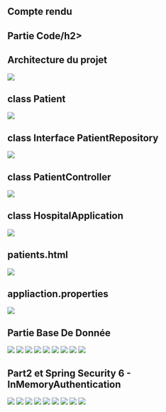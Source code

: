 <h2>Compte rendu</h2>
<h2>Partie Code/h2>
<h2>Architecture du projet</h2>
<img src="captures/img.png">
<h2>class Patient</h2>
<img src="captures/img_1.png">
<h2>class Interface PatientRepository</h2>
<img src="captures/img_3.png">
<h2>class PatientController</h2>
<img src="captures/img_3.png">
<h2>class HospitalApplication</h2>
<img src="captures/img_4.png">
<h2> patients.html</h2>
<img src="captures/img_5.png">
<h2> appliaction.properties</h2>
<img src="captures/img_6.png">
<h2> Partie Base De Donnée</h2>
<img src="captures/1.png">
<img src="captures/2.png">
<img src="captures/3.png">
<img src="captures/4.png">
<img src="captures/5.png">
<img src="captures/6.png">
<img src="captures/7.png">
<img src="captures/8.png">
<img src="captures/9.png">
<h2> Part2 et Spring Security 6 - InMemoryAuthentication </h2>
<img src="captures/img_7.png">
<img src="captures/img_8.png">
<img src="captures/img_9.png">
<img src="captures/img_10.png">
<img src="captures/img_11.png">
<img src="captures/img_12.png">
<img src="captures/img_13.png">
<img src="captures/img_14.png">
<img src="captures/img_13 5.png">


